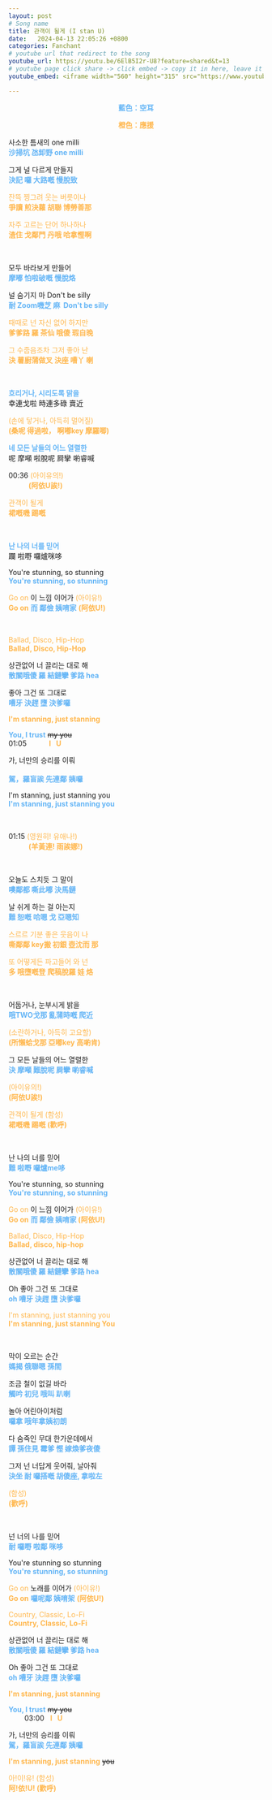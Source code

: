 ```yaml
---
layout: post
# Song name
title: 관객이 될게 (I stan U)
date:   2024-04-13 22:05:26 +0800
categories: Fanchant
# youtube url that redirect to the song
youtube_url: https://youtu.be/6ElB5I2r-U8?feature=shared&t=13
# youtube page click share -> click embed -> copy it in here, leave it blank if dont 
youtube_embed: <iframe width="560" height="315" src="https://www.youtube.com/embed/6ElB5I2r-U8?si=cd3Bp4cBs3T7CJ4F&amp;start=13" title="YouTube video player" frameborder="0" allow="accelerometer; autoplay; clipboard-write; encrypted-media; gyroscope; picture-in-picture; web-share" referrerpolicy="strict-origin-when-cross-origin" allowfullscreen></iframe>

---
```

<p style="display: flex; justify-content: center;"><span style="color:#64b5f6;"><strong>藍色：空耳</strong></span></p>
<p style="display: flex; justify-content: center;"><span style="color:#ffb74d;"><strong>橙色：應援</strong></span></p>

<p>사소한 틈새의 one milli<br><span style="color:#64b5f6;"><strong>沙掃坑 氹卸野 one milli</strong></span></p>
<p>그게 널 다르게 만들지<br><span style="color:#64b5f6;"><strong>決記 囉 大路嘅 慢脫致</strong></span></p>
<p><span style="color:#ffb74d;">잔뜩 찡그려 웃는 버릇이나</span><br><span style="color:#ffb74d;"><strong>爭讀 煎決蘿 胡聯 博勞善那</strong></span><br>

</p>
<p><span style="color:#ffb74d;">자주 고르는 단어 하나하나</span><br><span style="color:#ffb74d;"><strong>渣住 戈鄰門 丹哦 哈拿慳啊</strong></span></p>
<p>&nbsp;</p>
<p>모두 바라보게 만들어<br><span style="color:#64b5f6;"><strong>摩嘟 怕啦破嘅 慢脫烙</strong></span></p>
<p>널 숨기지 마 Don't be silly<br><span style="color:#64b5f6;"><strong>耐 Zoom嘰芝 麻 &nbsp;Don't be silly&nbsp;</strong></span></p>
<p><span style="color:#ffb74d;">때때로 넌 자신 없어 하지만</span><br><span style="color:#ffb74d;"><strong>爹爹路 羅 茶仙 哦傻 瑕自晚</strong></span></p>
<p><span style="color:#ffb74d;">그 수줍음조차 그저 좋아 난</span><br><span style="color:#ffb74d;"><strong>決 薯廚蒲做叉 決座 嘈丫 喇</strong></span></p>
<p>&nbsp;</p>
<p><span style="color:#64b5f6;"><strong>흐리거나, 시리도록 맑을</strong></span><br>幸連戈啦 時連多碌 賣近</p>
<p><span style="color:#ffb74d;">(손에 닿거나, 아득히 멀어질)</span><br><span style="color:#ffb74d;"><strong>(桑呢 得過啦， 啊嘟key 摩羅唧)</strong></span></p>
<p><span style="color:#64b5f6;"><strong>네 모든 날들의 어느 열렬한</strong></span><br>呢 摩噸 啦脫呢 屙攣 喲睿喊</p>
<p>00:36 <span style="color:#ffb74d;">(아이유의!)</span><br>&nbsp; &nbsp; &nbsp; &nbsp; &nbsp;&nbsp;<span style="color:#ffb74d;"><strong>(阿依U誒!)</strong></span></p>
<p><span style="color:#ffb74d;">관객이 될게</span><br><span style="color:#ffb74d;"><strong>裙嘅嘰 踢嘅</strong></span></p>
<p>&nbsp;</p>
<p><span style="color:#64b5f6;"><strong>난 나의 너를 믿어</strong></span><br>躝 啦嘢 囉爐咪哆</p>
<p>You're stunning, so stunning<br><span style="color:#64b5f6;"><strong>You're stunning, so stunning</strong></span></p>
<p><span style="color:#ffb74d;">Go on</span>&nbsp;이 느낌 이어가&nbsp;<span style="color:#ffb74d;">(아이유!)</span><br><span style="color:#ffb74d;"><strong>Go on</strong></span> <span style="color:#64b5f6;"><strong>而 鄰儉 姨唷家</strong></span> <span style="color:#ffb74d;"><strong>(阿依U!)</strong></span></p>
<p>&nbsp;</p>
<p><span style="color:#ffb74d;">Ballad, Disco, Hip-Hop</span><br><span style="color:#ffb74d;"><strong>Ballad, Disco, Hip-Hop</strong></span></p>
<p>상관없어 너 끌리는 대로 해<br><span style="color:#64b5f6;"><strong>散關哦傻 羅 結鏈攣 爹路 hea</strong></span></p>
<p>좋아 그건 또 그대로<br><span style="color:#64b5f6;"><strong>嘈牙 決趕 墮 決爹囉</strong></span></p>
<p><span style="color:#ffb74d;"><strong>I'm stanning, just stanning</strong></span></p>
<p><span style="color:#64b5f6;"><strong>You, I trust</strong></span> <s>my you</s><br>01:05 &nbsp;<span style="color:#ffb74d;"><strong> &nbsp; &nbsp; &nbsp; &nbsp; &nbsp; I &nbsp; U</strong></span></p>
<p>가, 너만의 승리를 이뤄<br><span style="color:#64b5f6;"><br><strong>駕，羅盲誒 先連鄰 姨囉</strong></span></p>
<p>I'm stanning, just stanning you<br><span style="color:#64b5f6;"><strong>I'm stanning, just stanning you</strong></span></p>
<p>&nbsp;</p>
<p>01:15 <span style="color:#ffb74d;">(영원히! 유애나!)</span><br>&nbsp; &nbsp; &nbsp; &nbsp; &nbsp;&nbsp;<span style="color:#ffb74d;"><strong>(羊黃連! 雨誒娜!)</strong></span></p>
<p>&nbsp;</p>
<p>오늘도 스치듯 그 말이<br><span style="color:#64b5f6;"><strong>噢鄰都 嘶此嘟 決馬鏈</strong></span></p>
<p>날 쉬게 하는 걸 아는지<br><span style="color:#64b5f6;"><strong>難 恕嘅 哈嗯 戈 亞嗯知</strong></span></p>
<p><span style="color:#ffb74d;">스르르 기분 좋은 웃음이 나</span><br><span style="color:#ffb74d;"><strong>嘶鄰鄰 key搬 初銀 壺沈而 那</strong></span></p>
<p><span style="color:#ffb74d;">또 어떻게든 파고들어 와 넌</span><br><span style="color:#ffb74d;"><strong>多 哦墮嘅登 爬稿脫羅 娃 烙</strong></span></p>
<p>&nbsp;</p>
<p>어둡거나, 눈부시게 밝을<br><span style="color:#64b5f6;"><strong>哦TWO戈那 亂蒲時嘅 爬近</strong></span></p>
<p><span style="color:#ffb74d;">(소란하거나, 아득히 고요할)</span><br><span style="color:#ffb74d;"><strong>(所懶蛤戈那 亞嘟key 高喲肯)</strong></span></p>
<p>그 모든 날들의 어느 열렬한<br><span style="color:#64b5f6;"><strong>決 摩噸 難脫呢 屙攣 喲睿喊</strong></span></p>
<p><span style="color:#ffb74d;">(아이유의!)</span><br><span style="color:#ffb74d;"><strong>(阿依U誒!)</strong></span></p>
<p><span style="color:#ffb74d;">관객이 될게 (함성)</span><br><span style="color:#ffb74d;"><strong>裙嘅嘰 踢嘅 (歡呼)</strong></span></p>
<p>&nbsp;</p>
<p>난 나의 너를 믿어<br><span style="color:#64b5f6;"><strong>難 啦嘢 囉爐me哆</strong></span></p>
<p>You're stunning, so stunning<br><span style="color:#64b5f6;"><strong>You're stunning, so stunning</strong></span></p>
<p><span style="color:#ffb74d;">Go on&nbsp;</span>이 느낌 이어가<span style="color:#ffb74d;">&nbsp;(아이유!)</span><br><span style="color:#ffb74d;"><strong>Go on</strong></span> <span style="color:#64b5f6;"><strong>而 鄰儉 姨唷家 </strong></span><span style="color:#ffb74d;"><strong>(阿依U!)</strong></span></p>
<p><span style="color:#ffb74d;">Ballad, Disco, Hip-Hop</span><br><span style="color:#ffb74d;"><strong>Ballad, disco, hip-hop</strong></span></p>
<p>상관없어 너 끌리는 대로 해<br><span style="color:#64b5f6;"><strong>散關哦傻 羅 結鏈攣 爹路 hea</strong></span></p>
<p>Oh 좋아 그건 또 그대로<br><span style="color:#64b5f6;"><strong>oh 嘈牙 決趕 墮 決爹囉</strong></span></p>
<p><span style="color:#ffb74d;">I'm stanning, just stanning you</span><br><span style="color:#ffb74d;"><strong>I'm stanning, just stanning You</strong></span></p>
<p>&nbsp;</p>
<p>막이 오르는 순간<br><span style="color:#64b5f6;"><strong>媽揭 俄聯嗯 孫間&nbsp;</strong></span></p>
<p>조금 철이 없길 바라<br><span style="color:#64b5f6;"><strong>觸吟 初兒 哦叫 趴喇</strong></span></p>
<p>놀아 어린아이처럼<br><span style="color:#64b5f6;"><strong>囉拿 哦年拿姨初朗</strong></span></p>
<p>다 숨죽인 무대 한가운데에서<br><span style="color:#64b5f6;"><strong>譚 孫住見 霉爹 慳 嫁煥爹夜傻</strong></span></p>
<p>그저 넌 너답게 웃어줘, 날아줘<br><span style="color:#64b5f6;"><strong>決坐 耐 囉搭嘅 胡傻座, 拿啦左</strong></span></p>
<p><span style="color:#ffb74d;">(함성)</span><br><span style="color:#ffb74d;"><strong>(歡呼)</strong></span></p>
<p>&nbsp;</p>
<p>넌 너의 나를 믿어<br><span style="color:#64b5f6;"><strong>耐 囉嘢 啦鄰 咪哆</strong></span></p>
<p>You're stunning so stunning<br><span style="color:#64b5f6;"><strong>You're stunning, so stunning</strong></span></p>
<p><span style="color:#ffb74d;">Go on</span>&nbsp;노래를 이어가<span style="color:#ffb74d;">&nbsp;(아이유!)</span><br><span style="color:#ffb74d;"><strong>Go on</strong></span> <span style="color:#64b5f6;"><strong>囉呢鄰 姨唷架</strong></span> <span style="color:#ffb74d;"><strong>(阿依U!)</strong></span></p>
<p><span style="color:#ffb74d;">Country, Classic, Lo-Fi</span><br><span style="color:#ffb74d;"><strong>Country, Classic, Lo-Fi</strong></span></p>
<p>상관없어 너 끌리는 대로 해<br><span style="color:#64b5f6;"><strong>散關哦傻 羅 結鏈攣 爹路 hea&nbsp;</strong></span></p>
<p>Oh 좋아 그건 또 그대로<br><span style="color:#64b5f6;"><strong>oh 嘈牙 決趕 墮 決爹囉</strong></span></p>
<p><span style="color:#ffb74d;"><strong>I'm stanning, just stanning</strong></span></p>
<p><span style="color:#64b5f6;"><strong>You, I trust</strong></span> <s>my you</s><br>&nbsp; &nbsp; &nbsp; &nbsp; 03:00 &nbsp;&nbsp;<span style="color:#ffb74d;"><strong>I &nbsp; U</strong></span></p>
<p>가, 너만의 승리를 이뤄<br><span style="color:#64b5f6;"><strong>駕，羅盲誒 先連鄰 姨囉</strong></span></p>
<p><span style="color:#ffb74d;"><strong>I'm stanning, just stanning</strong></span> <s>you</s></p>
<p><span style="color:#ffb74d;">아!이!유! (함성)</span><br><span style="color:#ffb74d;"><strong>阿!依!U! (歡呼)</strong></span></p>

